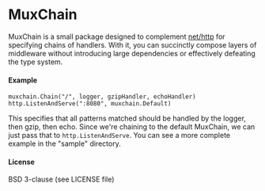 # MuxChain

MuxChain is a small package designed to complement [net/http](http://golang.org/pkg/net/http) for specifying chains of handlers. With it, you can succinctly compose layers of middleware without introducing large dependencies or effectively defeating the type system.

#### Example

```
muxchain.Chain("/", logger, gzipHandler, echoHandler)
http.ListenAndServe(":8080", muxchain.Default)
```

This specifies that all patterns matched should be handled by the logger, then gzip, then echo. Since we're chaining to the default MuxChain, we can just pass that to `http.ListenAndServe`. You can see a more complete example in the "sample" directory.

#### License

BSD 3-clause (see LICENSE file)
